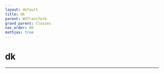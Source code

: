 ```yaml
---
layout: default
title: dk
parent: WVTransform
grand_parent: Classes
nav_order: 86
mathjax: true
---
```


#  dk




---

